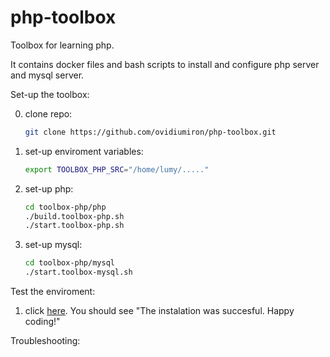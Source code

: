 # php-toolbox
Toolbox for learning php.   

It contains docker files and bash scripts to install and configure php server and  mysql server.  

Set-up the toolbox:

0. clone repo:
   ``` bash
   git clone https://github.com/ovidiumiron/php-toolbox.git 
   ```
1. set-up enviroment variables:
   ``` bash
   export TOOLBOX_PHP_SRC="/home/lumy/....."
   ```
1. set-up php:
   ```bash
   cd toolbox-php/php
   ./build.toolbox-php.sh
   ./start.toolbox-php.sh
   ``` 
2. set-up mysql:
   ```bash
   cd toolbox-php/mysql
   ./start.toolbox-mysql.sh
   ``` 

Test the enviroment:
1. click [here](http://localhost:80/test_instalation.html). You should see "The instalation was succesful. Happy coding!"

Troubleshooting:


